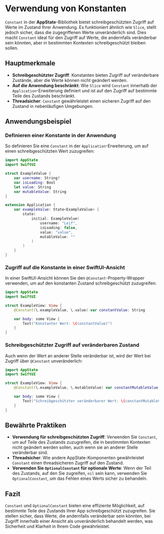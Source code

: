 # Verwendung von Konstanten

`Constant` in der **AppState**-Bibliothek bietet schreibgeschützten Zugriff auf Werte im Zustand Ihrer Anwendung. Es funktioniert ähnlich wie `Slice`, stellt jedoch sicher, dass die zugegriffenen Werte unveränderlich sind. Dies macht `Constant` ideal für den Zugriff auf Werte, die andernfalls veränderbar sein könnten, aber in bestimmten Kontexten schreibgeschützt bleiben sollen.

## Hauptmerkmale

- **Schreibgeschützter Zugriff**: Konstanten bieten Zugriff auf veränderbare Zustände, aber die Werte können nicht geändert werden.
- **Auf die Anwendung beschränkt**: Wie `Slice` wird `Constant` innerhalb der `Application`-Erweiterung definiert und ist auf den Zugriff auf bestimmte Teile des Zustands beschränkt.
- **Threadsicher**: `Constant` gewährleistet einen sicheren Zugriff auf den Zustand in nebenläufigen Umgebungen.

## Anwendungsbeispiel

### Definieren einer Konstante in der Anwendung

So definieren Sie eine `Constant` in der `Application`-Erweiterung, um auf einen schreibgeschützten Wert zuzugreifen:

```swift
import AppState
import SwiftUI

struct ExampleValue {
    var username: String?
    var isLoading: Bool
    let value: String
    var mutableValue: String
}

extension Application {
    var exampleValue: State<ExampleValue> {
        state(
            initial: ExampleValue(
                username: "Leif",
                isLoading: false,
                value: "value",
                mutableValue: ""
            )
        )
    }
}
```

### Zugriff auf die Konstante in einer SwiftUI-Ansicht

In einer SwiftUI-Ansicht können Sie den `@Constant`-Property-Wrapper verwenden, um auf den konstanten Zustand schreibgeschützt zuzugreifen:

```swift
import AppState
import SwiftUI

struct ExampleView: View {
    @Constant(\.exampleValue, \.value) var constantValue: String

    var body: some View {
        Text("Konstanter Wert: \(constantValue)")
    }
}
```

### Schreibgeschützter Zugriff auf veränderbaren Zustand

Auch wenn der Wert an anderer Stelle veränderbar ist, wird der Wert bei Zugriff über `@Constant` unveränderlich:

```swift
import AppState
import SwiftUI

struct ExampleView: View {
    @Constant(\.exampleValue, \.mutableValue) var constantMutableValue: String

    var body: some View {
        Text("Schreibgeschützter veränderbarer Wert: \(constantMutableValue)")
    }
}
```

## Bewährte Praktiken

- **Verwendung für schreibgeschützten Zugriff**: Verwenden Sie `Constant`, um auf Teile des Zustands zuzugreifen, die in bestimmten Kontexten nicht geändert werden sollen, auch wenn sie an anderer Stelle veränderbar sind.
- **Threadsicher**: Wie andere AppState-Komponenten gewährleistet `Constant` einen threadsicheren Zugriff auf den Zustand.
- **Verwenden Sie `OptionalConstant` für optionale Werte**: Wenn der Teil des Zustands, auf den Sie zugreifen, `nil` sein kann, verwenden Sie `OptionalConstant`, um das Fehlen eines Werts sicher zu behandeln.

## Fazit

`Constant` und `OptionalConstant` bieten eine effiziente Möglichkeit, auf bestimmte Teile des Zustands Ihrer App schreibgeschützt zuzugreifen. Sie stellen sicher, dass Werte, die andernfalls veränderbar sein könnten, bei Zugriff innerhalb einer Ansicht als unveränderlich behandelt werden, was Sicherheit und Klarheit in Ihrem Code gewährleistet.
